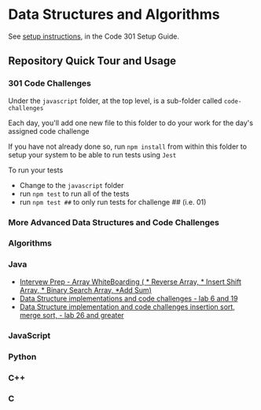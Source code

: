 # Data Structures and Algorithms

See [setup instructions](https://codefellows.github.io/setup-guide/code-301/3-code-challenges), in the Code 301 Setup Guide.

## Repository Quick Tour and Usage

### 301 Code Challenges

Under the `javascript` folder, at the top level, is a sub-folder called `code-challenges`

Each day, you'll add one new file to this folder to do your work for the day's assigned code challenge

If you have not already done so, run `npm install` from within this folder to setup your system to be able to run tests using `Jest`

To run your tests

- Change to the `javascript` folder
- run `npm test` to run all of the tests
- run `npm test ##` to only run tests for challenge ## (i.e. 01)

### More Advanced Data Structures and Code Challenges

### Algorithms
### Java 
<!-- - [Data Structure implementations and code challenges - lab 6 and 20](java/linked-list/README.md) -->
- [Intervew Prep - Array WhiteBoarding ( * Reverse Array, * Insert Shift Array, * Binary Search Array, *Add Sum)](java/datastructures/README.md)
- [Data Structure implementations and code challenges - lab 6 and 19](java/datastructures/README.md)
- [Data Structure implementation and code challenges insertion sort, merge sort, - lab 26 and greater](java/datastructures/README.md)
### JavaScript
### Python
### C++
### C